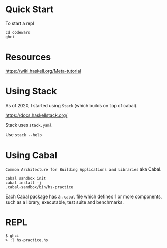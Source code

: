 # Quick Start

To start a repl	

	cd codewars
	ghci
	
# Resources

https://wiki.haskell.org/Meta-tutorial

# Using Stack

As of 2020, I started using `Stack` (which builds on top of cabal). 

https://docs.haskellstack.org/

Stack uses `stack.yaml`

Use `stack --help`

# Using Cabal

`Common Architecture for Building Applications and Libraries` aka Cabal.

```
cabal sandbox init
cabal install -j
.cabal-sandbox/bin/hs-practice
```

Each Cabal package has a `.cabal` file which defines 1 or more
components, such as a library, executable, test suite and benchmarks.


# REPL

```
$ ghci
> :l hs-practice.hs 
```

